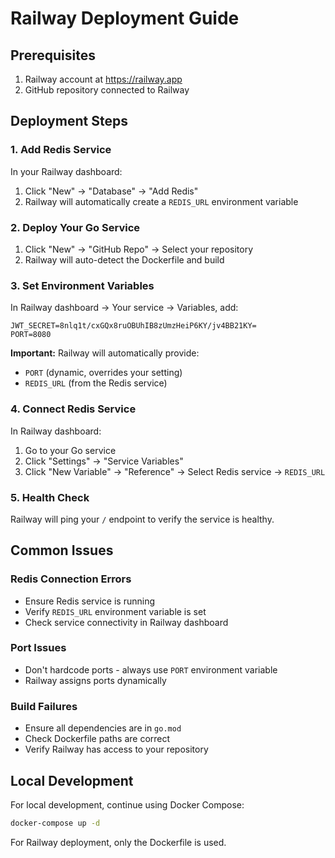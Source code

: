 # Railway Deployment Guide

## Prerequisites
1. Railway account at https://railway.app
2. GitHub repository connected to Railway

## Deployment Steps

### 1. Add Redis Service
In your Railway dashboard:
1. Click "New" → "Database" → "Add Redis"
2. Railway will automatically create a `REDIS_URL` environment variable

### 2. Deploy Your Go Service
1. Click "New" → "GitHub Repo" → Select your repository
2. Railway will auto-detect the Dockerfile and build

### 3. Set Environment Variables
In Railway dashboard → Your service → Variables, add:

```
JWT_SECRET=8nlq1t/cxGQx8ruOBUhIB8zUmzHeiP6KY/jv4BB21KY=
PORT=8080
```

**Important:** Railway will automatically provide:
- `PORT` (dynamic, overrides your setting)
- `REDIS_URL` (from the Redis service)

### 4. Connect Redis Service
In Railway dashboard:
1. Go to your Go service
2. Click "Settings" → "Service Variables" 
3. Click "New Variable" → "Reference" → Select Redis service → `REDIS_URL`

### 5. Health Check
Railway will ping your `/` endpoint to verify the service is healthy.

## Common Issues

### Redis Connection Errors
- Ensure Redis service is running
- Verify `REDIS_URL` environment variable is set
- Check service connectivity in Railway dashboard

### Port Issues
- Don't hardcode ports - always use `PORT` environment variable
- Railway assigns ports dynamically

### Build Failures
- Ensure all dependencies are in `go.mod`
- Check Dockerfile paths are correct
- Verify Railway has access to your repository

## Local Development
For local development, continue using Docker Compose:
```bash
docker-compose up -d
```

For Railway deployment, only the Dockerfile is used.